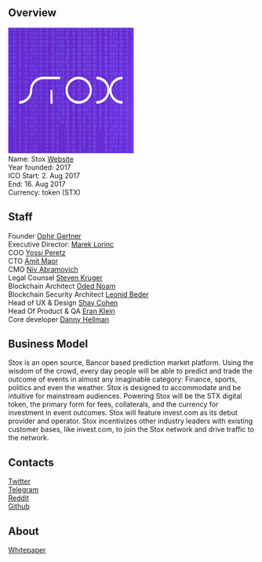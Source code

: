 ## Overview
![Stox  logo](../projects/logo/stox.png)  
Name:  Stox 
[Website](https://www.stox.com/)   
Year founded:  2017  
ICO Start: 2. Aug 2017  
End: 16. Aug 2017  
Currency: token (STX)	 
## Staff 
Founder [Ophir Gertner](../people/ophir_gertner.md)  
Executive Director: [Marek Lorinc](marek_lorinc.md)  
COO [Yossi Peretz](../people/yossi_peretz.md)  
CTO [Amit Maor](../people/amit_maor.md)   
CMO [Niv Abramovich](../people/niv_abramovich.md)   
Legal Counsel [Steven Kruger](../people/steven_kruger.md)   
Blockchain Architect [Oded Noam](../people/oded_noam.md)  
Blockchain Security Architect [Leonid Beder](../people/leonid_beder.md)  
Head of UX & Design [Shay Cohen](../people/shay_cohen.md)  
Head Of Product & QA [Eran Klein](../people/eran_klein.md)  
Core developer [Danny Hellman](../people/danny_hellman.md)  
## Business Model
Stox is an open source, Bancor based prediction market platform.
Using the wisdom of the crowd, every day people will be able to predict and trade the outcome of events in almost any imaginable category: Finance, sports, politics and even the weather.
Stox is designed to accommodate and be intuitive for mainstream audiences.
Powering Stox will be the STX digital token, the primary form for fees, collaterals, and the currency for investment in event outcomes.
Stox will feature invest.com as its debut provider and operator.
Stox incentivizes other industry leaders with existing customer bases, like invest.com, to join the Stox network and drive traffic to the network.
## Contacts    
[Twitter](https://twitter.com/stx_coin)   
[Telegram](https://t.me/joinchat/DByWw0Pnq9BAy4FqPv_Lyg)   
[Reddit](https://www.reddit.com/r/STOX/)  
[Github](https://github.com/stx-technologies/stox-token)  
  
## About 
[Whitepaper](https://www.stox.com/assets/pdf/stox-whitepaper.pdf)
